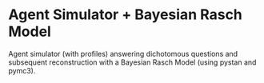 # Agent Simulator + Bayesian Rasch Model
Agent simulator (with profiles) answering dichotomous questions and subsequent reconstruction with a Bayesian Rasch Model (using pystan and pymc3).

